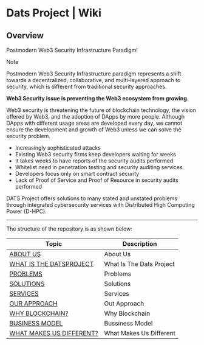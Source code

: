 # Dats Project | Wiki

## Overview
Postmodern Web3 Security Infrastructure Paradigm!

> [!NOTE]
> Postmodern Web3 Security Infrastructure paradigm represents a shift towards a decentralized, collaborative, and multi-layered approach to security, which is different from traditional security approaches.

**Web3 Security issue is preventing the Web3 ecosystem from growing.**

Web3 security is threatening the future of blockchain technology, the vision offered by Web3, and the adoption of DApps by more people. Although DApps with different usage areas are developed every day, we cannot ensure the development and growth of Web3 unless we can solve the security problem.

* Increasingly sophisticated attacks
* Existing Web3 security firms keep developers waiting for weeks
* It takes weeks to have reports of the security audits performed
* Whitelist need in penetration testing and security auditing services
* Developers focus only on smart contract security
* Lack of Proof of Service and Proof of Resource in security audits performed

DATS Project offers solutions to many stated and unstated problems through integrated cybersecurity services with Distributed High Computing Power (D-HPC).
___

The structure of the repository is as shown below:

| Topic                                                 | Description                                                   |
| ----------------------------------------------------- | ------------------------------------------------------------- |
| [ABOUT US]()                                          | About Us                                                      |
| [WHAT IS THE DATSPROJECT]()                           | What Is The Dats Project                                      |
| [PROBLEMS]()                                          | Problems                                                      |
| [SOLUTIONS]()                                         | Solutions                                                     |
| [SERVICES]()                                          | Services                                                      |
| [OUR APPROACH]()                                      | Out Approach                                                  |
| [WHY BLOCKCHAIN?]()                                   | Why Blockchain                                                |
| [BUSINESS MODEL]()                                    | Bussiness Model                                               |
| [WHAT MAKES US DIFFERENT?]()                          | What Makes Us Different                                       |
